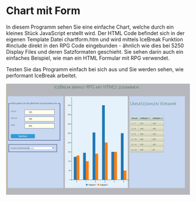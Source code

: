 # Chart mit Form

In diesem Programm sehen Sie eine einfache Chart, welche durch ein kleines Stück JavaScript erstellt wird.
Der HTML Code befindet sich in der eigenen Template Datei chartform.htm und wird mittels 
IceBreak Funktion #include direkt in den RPG Code eingebunden - ähnlich wie dies bei 5250 Display Files und deren
Satzformaten geschieht.
Sie sehen darin auch ein einfaches Beispiel, wie man ein HTML Formular mit RPG verwendet.

Testen Sie das Programm einfach bei sich aus und Sie werden sehen, wie performant IceBreak arbeitet.

![alt text][logo]

[logo]: https://github.com/mlitters/IceBreak/blob/master/WebApp/Chart/chartform.PNG "ChartForm Beispiel"
